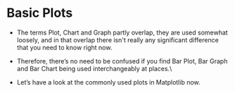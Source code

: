 # Basic Plots

* The terms Plot, Chart and Graph partly overlap, they are used somewhat loosely, and in that overlap there isn't really any significant difference that you need to know right now.\
  &#x20;
* Therefore, there’s no need to be confused if you find Bar Plot, Bar Graph and Bar Chart being used interchangeably at places.\

* Let’s have a look at the commonly used plots in Matplotlib now.
